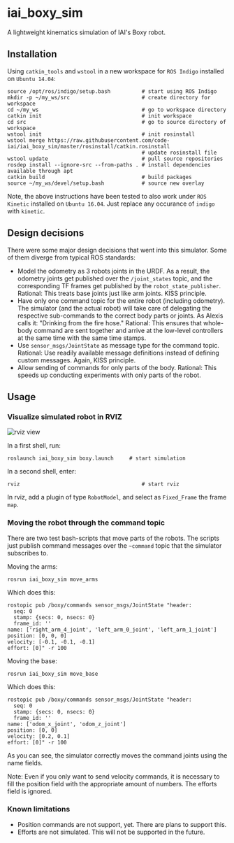 # iai_boxy_sim
A lightweight kinematics simulation of IAI's Boxy robot.

## Installation
Using ```catkin_tools``` and ```wstool``` in a new workspace for ```ROS Indigo``` installed on ```Ubuntu 14.04```:
```
source /opt/ros/indigo/setup.bash          # start using ROS Indigo
mkdir -p ~/my_ws/src                       # create directory for workspace
cd ~/my_ws                                 # go to workspace directory
catkin init                                # init workspace
cd src                                     # go to source directory of workspace
wstool init                                # init rosinstall
wstool merge https://raw.githubusercontent.com/code-iai/iai_boxy_sim/master/rosinstall/catkin.rosinstall
                                           # update rosinstall file
wstool update                              # pull source repositories
rosdep install --ignore-src --from-paths . # install dependencies available through apt
catkin build                               # build packages
source ~/my_ws/devel/setup.bash            # source new overlay
```
Note, the above instructions have been tested to also work under ```ROS Kinetic``` installed on ```Ubuntu 16.04```. Just replace any occurance of ```indigo``` with ```kinetic```.

## Design decisions
There were some major design decisions that went into this simulator. Some of them diverge from typical ROS standards:
* Model the odometry as 3 robots joints in the URDF. As a result, the odometry joints get published over the ```/joint_states``` topic, and the corresponding TF frames get published by the ```robot_state_publisher```. Rational: This treats base joints just like arm joints. KISS principle.
* Have only one command topic for the entire robot (including odometry). The simulator (and the actual robot) will take care of delegating the respective sub-commands to the correct body parts or joints. As Alexis calls it: "Drinking from the fire hose." Rational: This ensures that whole-body command are sent together and arrive at the low-level controllers at the same time with the same time stamps.
* Use ```sensor_msgs/JointState``` as message type for the command topic. Rational: Use readily available message definitions instead of defining custom messages. Again, KISS principle.
* Allow sending of commands for only parts of the body. Rational: This speeds up conducting experiments with only parts of the robot.

## Usage
### Visualize simulated robot in RVIZ

![rviz view](https://raw.githubusercontent.com/code-iai/iai_boxy_sim/master/docs/boxy_sim_rviz.png)

In a first shell, run:
```
roslaunch iai_boxy_sim boxy.launch     # start simulation
```
In a second shell, enter:
```
rviz                                       # start rviz
```
In rviz, add a plugin of type ```RobotModel```, and select as ```Fixed_Frame``` the frame ```map```.

### Moving the robot through the command topic
There are two test bash-scripts that move parts of the robots. The scripts just publish command messages over the ```~command``` topic that the simulator subscribes to.


Moving the arms:
```shell
rosrun iai_boxy_sim move_arms
```

Which does this:
```shell
rostopic pub /boxy/commands sensor_msgs/JointState "header:
  seq: 0
  stamp: {secs: 0, nsecs: 0}
  frame_id: ''
name: ['right_arm_4_joint', 'left_arm_0_joint', 'left_arm_1_joint']
position: [0, 0, 0]
velocity: [-0.1, -0.1, -0.1]
effort: [0]" -r 100
```

Moving the base:
```shell
rosrun iai_boxy_sim move_base
```

Which does this:
```shell
rostopic pub /boxy/commands sensor_msgs/JointState "header:
  seq: 0
  stamp: {secs: 0, nsecs: 0}
  frame_id: ''
name: ['odom_x_joint', 'odom_z_joint']
position: [0, 0]
velocity: [0.2, 0.1]
effort: [0]" -r 100
```
As you can see, the simulator correctly moves the command joints using the name fields.

Note: Even if you only want to send velocity commands, it is necessary to fill the position field with the appropriate amount of numbers. The efforts field is ignored.

### Known limitations
* Position commands are not support, yet. There are plans to support this.
* Efforts are not simulated. This will not be supported in the future.
